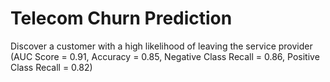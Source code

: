 # Telecom Churn Prediction
Discover a customer with a high likelihood of leaving the service provider (AUC Score = 0.91, Accuracy = 0.85, Negative Class Recall = 0.86, Positive Class Recall = 0.82) 
